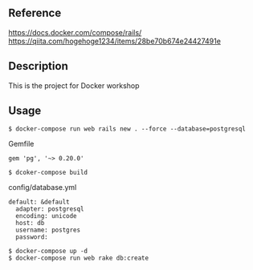 ## Reference
https://docs.docker.com/compose/rails/
https://qiita.com/hogehoge1234/items/28be70b674e24427491e

## Description
This is the project for Docker workshop

## Usage

```
$ docker-compose run web rails new . --force --database=postgresql
```

Gemfile
```
gem 'pg', '~> 0.20.0'
```

```
$ dcoker-compose build
```

config/database.yml
```
default: &default
  adapter: postgresql
  encoding: unicode
  host: db
  username: postgres
  password:
```

```
$ docker-compose up -d
$ docker-compose run web rake db:create
```
